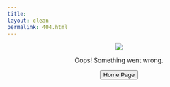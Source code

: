 ```yaml
---
title: 
layout: clean
permalink: 404.html
---
```


<p align="center">
  <img src="{{ '/assets/images/404.png' | relative_url }}"/>
</p>

<p align="center">Oops! Something went wrong.</p>

<p align="center">
<a href="{{site.baseurl}}/"><button class="simplebutton">Home Page</button></a>
</p>

